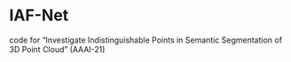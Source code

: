 # IAF-Net
code for “Investigate Indistinguishable Points in Semantic Segmentation of 3D Point Cloud” (AAAI-21)
